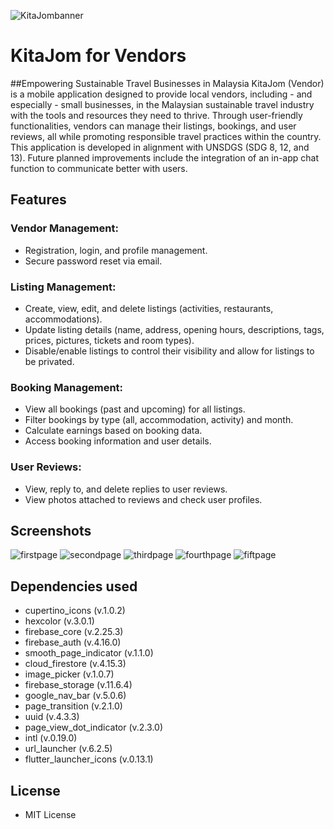 ![KitaJombanner](https://github.com/ohshuzanne/KitaJom_Vendor/blob/main/Screenshots/KitaJombanner.png?raw=true)

# KitaJom for Vendors
##Empowering Sustainable Travel Businesses in Malaysia
KitaJom (Vendor) is a mobile application designed to provide local vendors, including - and especially - small businesses, in the Malaysian sustainable travel industry with the tools and resources they need to thrive. Through user-friendly functionalities, vendors can manage their listings, bookings, and user reviews, all while promoting responsible travel practices within the country. This application is developed in alignment with UNSDGS (SDG 8, 12, and 13). Future planned improvements include the integration of an in-app chat function to communicate better with users.

## Features
### Vendor Management:
- Registration, login, and profile management.
- Secure password reset via email.
### Listing Management:
- Create, view, edit, and delete listings (activities, restaurants, accommodations).
- Update listing details (name, address, opening hours, descriptions, tags, prices, pictures, tickets and room types).
- Disable/enable listings to control their visibility and allow for listings to be privated.
### Booking Management:
- View all bookings (past and upcoming) for all listings.
- Filter bookings by type (all, accommodation, activity) and month.
- Calculate earnings based on booking data.
- Access booking information and user details.
### User Reviews:
- View, reply to, and delete replies to user reviews.
- View photos attached to reviews and check user profiles.

## Screenshots
![firstpage](https://github.com/ohshuzanne/KitaJom_Vendor/blob/main/Screenshots/firstpage.png?raw=true)
![secondpage](https://github.com/ohshuzanne/KitaJom_Vendor/blob/main/Screenshots/secondpage.png?raw=true)
![thirdpage](https://github.com/ohshuzanne/KitaJom_Vendor/blob/main/Screenshots/thirdpage.png?raw=true)
![fourthpage](https://github.com/ohshuzanne/KitaJom_Vendor/blob/main/Screenshots/fourthpage.png?raw=true)
![fiftpage](https://github.com/ohshuzanne/KitaJom_Vendor/blob/main/Screenshots/fifthpage.png?raw=true)

## Dependencies used
- cupertino_icons (v.1.0.2)
- hexcolor (v.3.0.1)
- firebase_core (v.2.25.3)
- firebase_auth (v.4.16.0)
- smooth_page_indicator (v.1.1.0)
- cloud_firestore (v.4.15.3)
- image_picker (v.1.0.7)
- firebase_storage (v.11.6.4)
- google_nav_bar (v.5.0.6)
- page_transition (v.2.1.0)
- uuid (v.4.3.3)
- page_view_dot_indicator (v.2.3.0)
- intl (v.0.19.0)
- url_launcher (v.6.2.5)
- flutter_launcher_icons (v.0.13.1)
  
## License
- MIT License
